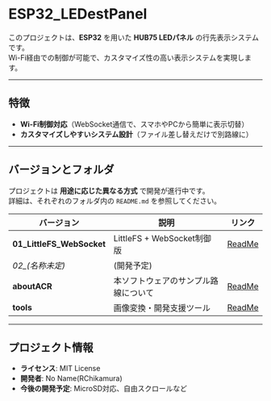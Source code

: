 # ESP32_LEDestPanel  

このプロジェクトは、**ESP32** を用いた **HUB75 LEDパネル** の行先表示システムです。  
Wi-Fi経由での制御が可能で、カスタマイズ性の高い表示システムを実現します。  

---

## **特徴**  

- **Wi-Fi制御対応**（WebSocket通信で、スマホやPCから簡単に表示切替）  
- **カスタマイズしやすいシステム設計**（ファイル差し替えだけで別路線に）  

---

## **バージョンとフォルダ**  

プロジェクトは **用途に応じた異なる方式** で開発が進行中です。  
詳細は、それぞれのフォルダ内の `README.md` を参照してください。  

| バージョン                 | 説明 | リンク |
|---------------------------|----------------------------------|---------------------------|
| **01_LittleFS_WebSocket** | LittleFS + WebSocket制御版 | [ReadMe](./01_LittleFS_WebSocket/README.md) |
| *02_(名称未定)* | (開発予定) |                                   |
| **aboutACR**                 | 本ソフトウェアのサンプル路線について | [ReadMe](./aboutACR/README.md) |
| **tools**                 | 画像変換・開発支援ツール | [ReadMe](./tools/README.md) |

---

## **プロジェクト情報**  

- **ライセンス**: MIT License  
- **開発者**: No Name(RChikamura)  
- **今後の開発予定**: MicroSD対応、自由スクロールなど  
